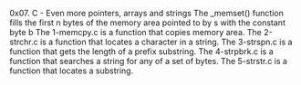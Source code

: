 0x07. C - Even more pointers, arrays and strings
The _memset() function fills the first n bytes of the memory area pointed to by s with the constant byte b
The 1-memcpy.c  is a function that copies memory area.
The 2-strchr.c is  a function that locates a character in a string.
The 3-strspn.c is a function that gets the length of a prefix substring.
The 4-strpbrk.c is a function that searches a string for any of a set of bytes.
The 5-strstr.c is  a function that locates a substring.
